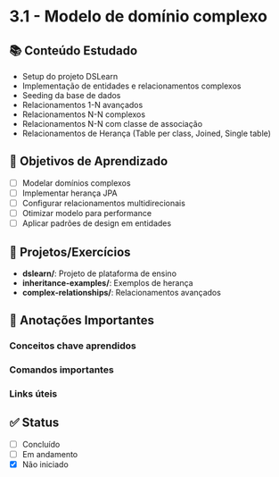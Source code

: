 # 3.1 - Modelo de domínio complexo

## 📚 Conteúdo Estudado
- Setup do projeto DSLearn
- Implementação de entidades e relacionamentos complexos
- Seeding da base de dados
- Relacionamentos 1-N avançados
- Relacionamentos N-N complexos
- Relacionamentos N-N com classe de associação
- Relacionamentos de Herança (Table per class, Joined, Single table)

## 🎯 Objetivos de Aprendizado
- [ ] Modelar domínios complexos
- [ ] Implementar herança JPA
- [ ] Configurar relacionamentos multidirecionais
- [ ] Otimizar modelo para performance
- [ ] Aplicar padrões de design em entidades

## 🔧 Projetos/Exercícios
- **dslearn/**: Projeto de plataforma de ensino
- **inheritance-examples/**: Exemplos de herança
- **complex-relationships/**: Relacionamentos avançados

## 📝 Anotações Importantes
### Conceitos chave aprendidos


### Comandos importantes


### Links úteis



## ✅ Status
- [ ] Concluído
- [ ] Em andamento
- [x] Não iniciado
